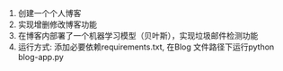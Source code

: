 1. 创建一个个人博客
2. 实现增删修改博客功能
3. 在博客内部署了一个机器学习模型（贝叶斯），实现垃圾邮件检测功能
4. 运行方式:  添加必要依赖requirements.txt, 在Blog 文件路径下运行python blog-app.py
